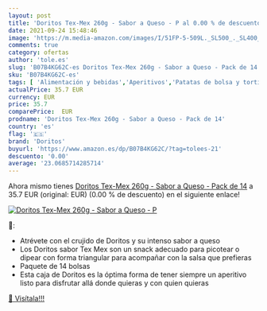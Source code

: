 ```yaml
---
layout: post
title: 'Doritos Tex-Mex 260g - Sabor a Queso - P al 0.00 % de descuento'
date: 2021-09-24 15:48:46
image: 'https://m.media-amazon.com/images/I/51FP-5-509L._SL500_._SL400_.jpg'
comments: true
category: ofertas
author: 'tole.es'
slug: 'B07B4KG62C-es Doritos Tex-Mex 260g - Sabor a Queso - Pack de 14'
sku: 'B07B4KG62C-es'
tags: [ 'Alimentación y bebidas','Aperitivos','Patatas de bolsa y tortitas de verduras','Tortitas de verduras','doritos','queso', ]
actualPrice: 35.7 EUR
currency: EUR
price: 35.7
comparePrice:  EUR
prodname: 'Doritos Tex-Mex 260g - Sabor a Queso - Pack de 14'
country: 'es'
flag: '🇪🇸'
brand: 'Doritos'
buyurl: 'https://www.amazon.es/dp/B07B4KG62C/?tag=tolees-21'
descuento: '0.00'
average: '23.0685714285714'
---
```


Ahora mismo tienes [Doritos Tex-Mex 260g - Sabor a Queso - Pack de 14](https://www.amazon.es/dp/B07B4KG62C/?tag=tolees-21) a 35.7 EUR (original:  EUR) (0.00 %  de descuento) en el siguiente enlace!

[![Doritos Tex-Mex 260g - Sabor a Queso - P](https://m.media-amazon.com/images/I/51FP-5-509L._SL500_._SL400_.jpg)](https://www.amazon.es/dp/B07B4KG62C/?tag=tolees-21)

🔎:

- Atrévete con el crujido de Doritos y su intenso sabor a queso
- Los Doritos sabor Tex Mex son un snack adecuado para picotear o dipear con forma triangular para acompañar con la salsa que prefieras
- Paquete de 14 bolsas
- Esta caja de Doritos es la óptima forma de tener siempre un aperitivo listo para disfrutar allá donde quieras y con quien quieras

[🛒 Visítala!!!](https://www.amazon.es/dp/B07B4KG62C/?tag=tolees-21)
